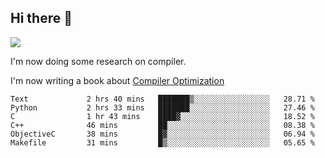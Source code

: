 


<!--
**liusy58/liusy58** is a ✨ _special_ ✨ repository because its `README.md` (this file) appears on your GitHub profile.

Here are some ideas to get you started:

- 🔭 I’m currently working on ...
- 🌱 I’m currently learning ...
- 👯 I’m looking to collaborate on ...
- 🤔 I’m looking for help with ...
- 💬 Ask me about ...
- 📫 How to reach me: ...
- 😄 Pronouns: ...
- ⚡ Fun fact: ...
-->
<!--
![](https://komarev.com/ghpvc/?username=liusy58&color=brightgreen&label=PROFILE+VIEWS)




- 🔭 I’m currently working on my .
- 📫 How to reach me:plz contact me by [email](liusy58@,ail2.sysu.edu.cn) or WeChat(LIUSIYU_58)
- 🏫 I'm an undergraduate in Sun-Yat-sen University majoring in the computer science. Expected to graduate in Spring 2021.
- 👯 I'm now interested in System such as OS, Compiler and Database. 
- 🤔 I’m looking for help with Database System.
-->

## Hi there 👋
![](https://komarev.com/ghpvc/?username=liusy58&color=brightgreen&label=PROFILE+VIEWS)



I'm now doing some research on compiler.

I'm now writing a book about [Compiler Optimization](https://github.com/liusy58/CompilerNotes/blob/master/main.pdf)


 <!--START_SECTION:waka-->

```text
Text             2 hrs 40 mins   ███████▒░░░░░░░░░░░░░░░░░   28.71 %
Python           2 hrs 33 mins   ███████░░░░░░░░░░░░░░░░░░   27.46 %
C                1 hr 43 mins    ████▓░░░░░░░░░░░░░░░░░░░░   18.52 %
C++              46 mins         ██░░░░░░░░░░░░░░░░░░░░░░░   08.38 %
ObjectiveC       38 mins         █▓░░░░░░░░░░░░░░░░░░░░░░░   06.94 %
Makefile         31 mins         █▒░░░░░░░░░░░░░░░░░░░░░░░   05.65 %
```

<!--END_SECTION:waka-->
